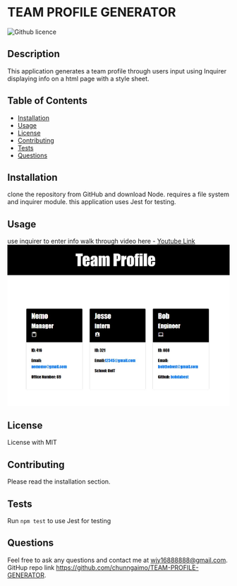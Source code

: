 # TEAM PROFILE GENERATOR

![Github licence](http://img.shields.io/badge/license-MIT-blue.svg)

## Description 
This application generates a team profile through users input using Inquirer displaying info on a html page with a style sheet.
 
## Table of Contents
* [Installation](#installation)
* [Usage](#usage)
* [License](#license)
* [Contributing](#contributing)
* [Tests](#tests)
* [Questions](#questions)

## Installation 
clone the repository from GitHub and download Node.
requires a file system and inquirer module. 
this application uses Jest for testing.

## Usage 
use inquirer to enter info
walk through video here - [Youtube Link](https://youtu.be/v5d3pK3VUWo)<br>
<img src="./assets/images/sampleHtml.jpg">

## License 
License with MIT

## Contributing 
Please read the installation section. 

## Tests
Run `npm test` to use Jest for testing 

## Questions
Feel free to ask any questions and contact me at wjy16888888@gmail.com. 
GitHup repo link https://github.com/chunngaimo/TEAM-PROFILE-GENERATOR.
